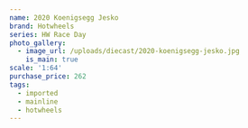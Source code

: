 ```yaml
---
name: 2020 Koenigsegg Jesko
brand: Hotwheels
series: HW Race Day
photo_gallery:
  - image_url: /uploads/diecast/2020-koenigsegg-jesko.jpg
    is_main: true
scale: '1:64'
purchase_price: 262
tags:
  - imported
  - mainline
  - hotwheels
---
```


